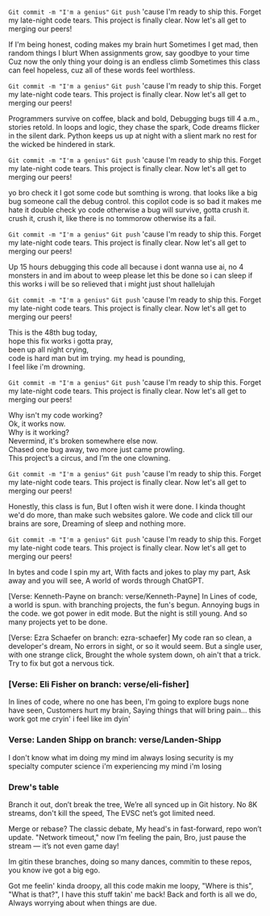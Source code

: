 `Git commit -m "I'm a genius"`
`Git push` 'cause I'm ready to ship this.
Forget my late-night code tears.
This project is finally clear.
Now let's all get to merging our peers!

If I'm being honest, coding makes my brain hurt
Sometimes I get mad, then random things I blurt
When assignments grow, say goodbye to your time
Cuz now the only thing your doing is an endless climb
Sometimes this class can feel hopeless,
cuz all of these words feel worthless.

`Git commit -m "I'm a genius"`
`Git push` 'cause I'm ready to ship this.
Forget my late-night code tears.
This project is finally clear.
Now let's all get to merging our peers!

Programmers survive on coffee, black and bold,
Debugging bugs till 4 a.m., stories retold.
In loops and logic, they chase the spark,
Code dreams flicker in the silent dark.
Python keeps us up at night with a slient mark
no rest for the wicked be hindered in stark.

`Git commit -m "I'm a genius"`
`Git push` 'cause I'm ready to ship this.
Forget my late-night code tears.
This project is finally clear.
Now let's all get to merging our peers!

 yo bro check it I got some code but somthing is wrong.
 that looks like a big bug someone call the debug control.
 this copilot code is so bad it makes me hate it
 double check yo code otherwise a bug will survive, gotta crush it.
 crush it, crush it, like there is no tommorow otherwise its a fail.

`Git commit -m "I'm a genius"`
`Git push` 'cause I'm ready to ship this.
Forget my late-night code tears.
This project is finally clear.
Now let's all get to merging our peers!

Up 15 hours debugging this code
all because i dont wanna use ai, no
4 monsters in and im about to weep
please let this be done so i can sleep
if this works i will be so relieved
that i might just shout hallelujah

`Git commit -m "I'm a genius"`
`Git push` 'cause I'm ready to ship this.
Forget my late-night code tears.
This project is finally clear.
Now let's all get to merging our peers!

This is the 48th bug today,\
hope this fix works i gotta pray,\
been up all night crying,\
code is hard man but im trying.
my head is pounding,\
I feel like i'm drowning.

`Git commit -m "I'm a genius"`
`Git push` 'cause I'm ready to ship this.
Forget my late-night code tears.
This project is finally clear.
Now let's all get to merging our peers!

Why isn't my code working?\
Ok, it works now.\
Why is it working?\
Nevermind, it's broken somewhere else now.\
Chased one bug away, two more just came prowling. \
This project’s a circus, and I’m the one clowning.

`Git commit -m "I'm a genius"`
`Git push` 'cause I'm ready to ship this.
Forget my late-night code tears.
This project is finally clear.
Now let's all get to merging our peers!

Honestly, this class is fun,
But I often wish it were done.
I kinda thought we'd do more,
than make such websites galore.
We code and click till our brains are sore,
Dreaming of sleep and nothing more. 

`Git commit -m "I'm a genius"`
`Git push` 'cause I'm ready to ship this.
Forget my late-night code tears.
This project is finally clear.
Now let's all get to merging our peers!

In bytes and code I spin my art,
With facts and jokes to play my part,
Ask away and you will see,
A world of words through ChatGPT.

[Verse: Kenneth-Payne on branch: verse/Kenneth-Payne]
In Lines of code, a world is spun.
with branching projects, the fun's begun.
Annoying bugs in the code.
we got power in edit mode. 
But the night is still young.
And so many projects yet to be done.  

[Verse: Ezra Schaefer on branch: ezra-schaefer]
My code ran so clean, a developer's dream,
No errors in sight, or so it would seem.
But a single user, with one strange click,
Brought the whole system down, oh ain't that a trick.
Try to fix but got a nervous tick.

### [Verse: Eli Fisher on branch: verse/eli-fisher]

In lines of code, where no one has been,
I'm going to explore bugs none have seen,
Customers hurt my brain,
Saying things that will bring pain...
this work got me cryin'
i feel like im dyin'

### Verse: Landen Shipp on branch: verse/Landen-Shipp

I don't know what im doing
my mind im always losing
security is my specialty
computer science i'm experiencing
my mind i'm losing

### Drew's table

Branch it out, don’t break the tree,
We’re all synced up in Git history.
No 8K streams, don't kill the speed,
The EVSC net’s got limited need.

Merge or rebase? The classic debate,
My head's in fast-forward, repo won’t update.
"Network timeout," now I’m feeling the pain,
Bro, just pause the stream — it’s not even game day!

Im gitin these branches,
doing so many dances,
commitin to these repos,
you know ive got a big ego.

Got me feelin' kinda droopy,
all this code makin me loopy,
"Where is this", "What is that?",
I have this stuff takin' me back!
Back and forth is all we do,
Always worrying about when things are due.
